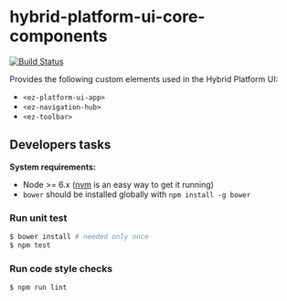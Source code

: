 # hybrid-platform-ui-core-components

[![Build Status](https://travis-ci.org/ezsystems/hybrid-platform-ui-core-components.svg?branch=master)](https://travis-ci.org/ezsystems/hybrid-platform-ui-core-components)

Provides the following custom elements used in the Hybrid Platform UI:

* `<ez-platform-ui-app>`
* `<ez-navigation-hub>`
* `<ez-toolbar>`

## Developers tasks

**System requirements:**
* Node >= 6.x ([nvm](https://github.com/creationix/nvm)
is an easy way to get it running)
* `bower` should be installed globally with `npm install -g bower`

### Run unit test

```bash
$ bower install # needed only once
$ npm test
```

### Run code style checks

```bash
$ npm run lint
```
